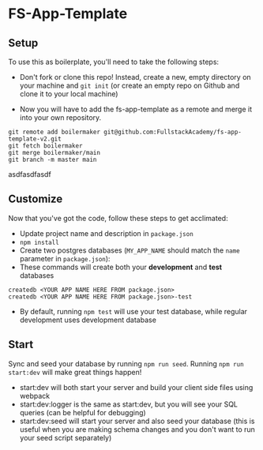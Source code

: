 # FS-App-Template

## Setup

To use this as boilerplate, you'll need to take the following steps:

- Don't fork or clone this repo! Instead, create a new, empty
  directory on your machine and `git init` (or create an empty repo on
  Github and clone it to your local machine)

- Now you will have to add the fs-app-template as a remote and merge it into your own repository.

```
git remote add boilermaker git@github.com:FullstackAcademy/fs-app-template-v2.git
git fetch boilermaker
git merge boilermaker/main
git branch -m master main
```
asdfasdfasdf
## Customize

Now that you've got the code, follow these steps to get acclimated:

- Update project name and description in `package.json`
- `npm install`
- Create two postgres databases (`MY_APP_NAME` should match the `name`
  parameter in `package.json`):
- These commands will create both your **development** and **test** databases

```
createdb <YOUR APP NAME HERE FROM package.json>
createdb <YOUR APP NAME HERE FROM package.json>-test
```

- By default, running `npm test` will use your test database, while
  regular development uses development database

## Start

Sync and seed your database by running `npm run seed`. Running `npm run start:dev` will make great things happen!

- start:dev will both start your server and build your client side files using webpack
- start:dev:logger is the same as start:dev, but you will see your SQL queries (can be helpful for debugging)
- start:dev:seed will start your server and also seed your database (this is useful when you are making schema changes and you don't want to run your seed script separately)
